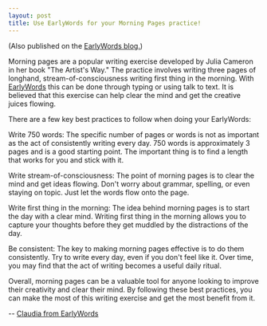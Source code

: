 ```yaml
---
layout: post
title: Use EarlyWords for your Morning Pages practice!
---
```

(Also published on the [EarlyWords blog.](https://earlywords.io/articles/use-earlywords-for-your-morning-pages-practice))

Morning pages are a popular writing exercise developed by Julia Cameron in her book "The Artist's Way." The practice involves writing three pages of longhand, stream-of-consciousness writing first thing in the morning. With [EarlyWords](https://earlywords.io/) this can be done through typing or using talk to text.  It is believed that this exercise can help clear the mind and get the creative juices flowing.

There are a few key best practices to follow when doing your EarlyWords:

Write 750 words: The specific number of pages or words is not as important as the act of consistently writing every day. 750 words is approximately 3 pages and is a good starting point. The important thing is to find a length that works for you and stick with it.

Write stream-of-consciousness: The point of morning pages is to clear the mind and get ideas flowing. Don't worry about grammar, spelling, or even staying on topic. Just let the words flow onto the page.

Write first thing in the morning: The idea behind morning pages is to start the day with a clear mind. Writing first thing in the morning allows you to capture your thoughts before they get muddled by the distractions of the day.

Be consistent: The key to making morning pages effective is to do them consistently. Try to write every day, even if you don't feel like it. Over time, you may find that the act of writing becomes a useful daily ritual.

Overall, morning pages can be a valuable tool for anyone looking to improve their creativity and clear their mind. By following these best practices, you can make the most of this writing exercise and get the most benefit from it.

-- [Claudia from EarlyWords](https://earlywords.io/about)
